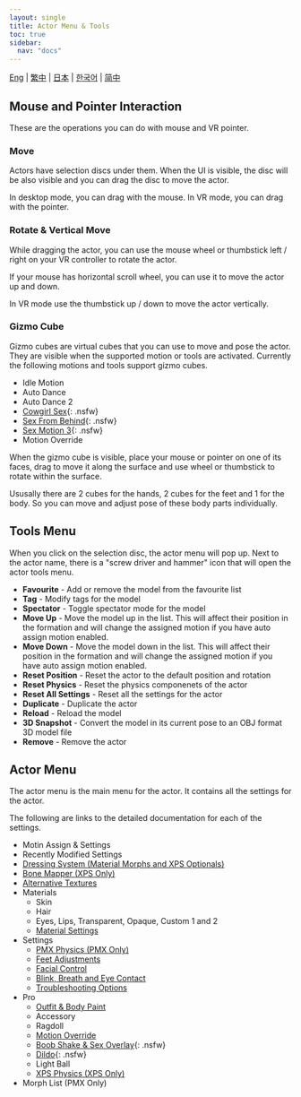 ```yaml
---
layout: single
title: Actor Menu & Tools
toc: true
sidebar:
  nav: "docs"
---
```


[Eng](/dancexr/features/actor_tools) | [繁中](/tw/dancexr/features/actor_tools) | [日本](/jp/dancexr/features/actor_tools) | [한국어](/kr/dancexr/features/actor_tools) | [简中](/zh/dancexr/features/actor_tools)

## Mouse and Pointer Interaction
These are the operations you can do with mouse and VR pointer.

### Move
Actors have selection discs under them. When the UI is visible, the disc will be also visible and you can drag the disc to move the actor.

In desktop mode, you can drag with the mouse. In VR mode, you can drag with the pointer.

### Rotate & Vertical Move
While dragging the actor, you can use the mouse wheel or thumbstick left / right on your VR controller to rotate the actor.

If your mouse has horizontal scroll wheel, you can use it to move the actor up and down.

In VR mode use the thumbstick up / down to move the actor vertically.

### Gizmo Cube
Gizmo cubes are virtual cubes that you can use to move and pose the actor. They are visible when the supported motion or tools are activated. Currently the following motions and tools support gizmo cubes.

* Idle Motion
* Auto Dance
* Auto Dance 2
* [Cowgirl Sex](scg_motion){: .nsfw}
* [Sex From Behind](sfb_motion){: .nsfw}
* [Sex Motion 3](sm3_motion){: .nsfw}
* Motion Override

When the gizmo cube is visible, place your mouse or pointer on one of its faces, drag to move it along the surface and use wheel or thumbstick to rotate within the surface.

Ususally there are 2 cubes for the hands, 2 cubes for the feet and 1 for the body. So you can move and adjust pose of these body parts individually.


## Tools Menu
When you click on the selection disc, the actor menu will pop up. Next to the actor name, there is a "screw driver and hammer" icon that will open the actor tools menu.

* **Favourite** - Add or remove the model from the favourite list
* **Tag** - Modify tags for the model
* **Spectator** - Toggle spectator mode for the model
* **Move Up** - Move the model up in the list. This will affect their position in the formation and will change the assigned motion if you have auto assign motion enabled.
* **Move Down** - Move the model down in the list. This will affect their position in the formation and will change the assigned motion if you have auto assign motion enabled.
* **Reset Position** - Reset the actor to the default position and rotation
* **Reset Physics** - Reset the physics componenets of the actor
* **Reset All Settings** - Reset all the settings for the actor
* **Duplicate** - Duplicate the actor
* **Reload** - Reload the model
* **3D Snapshot** - Convert the model in its current pose to an OBJ format 3D model file
* **Remove** - Remove the actor

## Actor Menu
The actor menu is the main menu for the actor. It contains all the settings for the actor.

The following are links to the detailed documentation for each of the settings.
* Motin Assign & Settings
* Recently Modified Settings
* [Dressing System (Material Morphs and XPS Optionals)](optionals)
* [Bone Mapper (XPS Only)](bone_mapper.md)
* [Alternative Textures](alternative_textures)
* Materials
    * Skin
    * Hair
    * Eyes, Lips, Transparent, Opaque, Custom 1 and 2
    * [Material Settings](material_settings)
* Settings
    * [PMX Physics (PMX Only)](pmx_physics)
    * [Feet Adjustments](feet_adjustments)
    * [Facial Control](facial_control)
    * [Blink, Breath and Eye Contact](eyecontact)
    * [Troubleshooting Options](troubleshooting_options)
* Pro
    * [Outfit & Body Paint](outfit_body_paint)
    * Accessory
    * Ragdoll
    * [Motion Override](motion_override)
    * [Boob Shake & Sex Overlay](boob_shake_sex_overlay){: .nsfw}
    * [Dildo](dildo){: .nsfw}
    * Light Ball
    * [XPS Physics (XPS Only)](xps_physics)
* Morph List (PMX Only)

